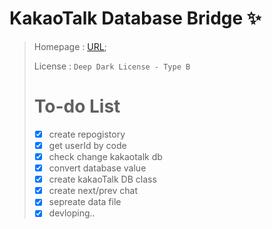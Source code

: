 # KakaoTalk Database Bridge ✨
>
> Homepage : [URL](https://api.mogo.kr/coding/KDB);
>
> License : `Deep Dark License - Type B`
>
> # To-do List
> * [x] create repogistory
> * [x] get userId by code
> * [x] check change kakaotalk db
> * [x] convert database value
> * [x] create kakaoTalk DB class
> * [x] create next/prev chat
> * [x] sepreate data file
> * [x] devloping..